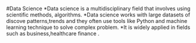 #Data Science
    *Data science is a multidisciplinary field that involves using scientific methods, algorithms.
    *Data science works with large datasets of discove patterns,trends and they often use tools like Python and machine learning technique to solve complex problem.
    *It is widely applied in fields such as business,healthcare finance .

